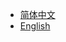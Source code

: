 - [简体中文](/ "LightBase 文档")
- [English](https://extcanary.github.io/LightBase-Docs/en/ "LightBase Docs")
